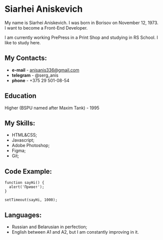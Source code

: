# Siarhei Aniskevich

My name is Siarhei Aniskevich. I was born in Borisov on November 12, 1973. I want to become a Front-End Developer.

I am currently working PrePress in a Print Shop and studying in RS School. I like to study here.

## My Contacts:
* **e-mail** - anisanis336@gmail.com
* **telegram** - @serg_anis
* **phone** - +375 29 501-08-54

## Education
Higher (BSPU named after Maxim Tank) - 1995

## My Skills:
+ HTML&CSS;
+ Javascript;
+ Adobe Photoshop;
+ Figma;
+ Git;

## Code Example:
```
function sayHi() {
  alert('Привет');
}

setTimeout(sayHi, 1000);
```
## Languages:
- Russian and Belarusian in perfection;
- English between A1 and A2, but I am constantly improving in it.
